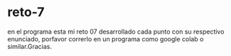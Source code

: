 # reto-7
en el programa esta mi reto 07 desarrollado cada punto con su respectivo enunciado, porfavor correrlo en un programa como google colab o similar.Gracias.
